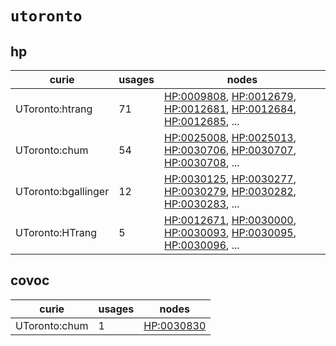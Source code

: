 # `utoronto`

## hp

| curie               |   usages | nodes                                                                                                                                                                                                                                                                                            |
|---------------------|----------|--------------------------------------------------------------------------------------------------------------------------------------------------------------------------------------------------------------------------------------------------------------------------------------------------|
| UToronto:htrang     |       71 | [HP:0009808](http://purl.obolibrary.org/obo/HP_0009808), [HP:0012679](http://purl.obolibrary.org/obo/HP_0012679), [HP:0012681](http://purl.obolibrary.org/obo/HP_0012681), [HP:0012684](http://purl.obolibrary.org/obo/HP_0012684), [HP:0012685](http://purl.obolibrary.org/obo/HP_0012685), ... |
| UToronto:chum       |       54 | [HP:0025008](http://purl.obolibrary.org/obo/HP_0025008), [HP:0025013](http://purl.obolibrary.org/obo/HP_0025013), [HP:0030706](http://purl.obolibrary.org/obo/HP_0030706), [HP:0030707](http://purl.obolibrary.org/obo/HP_0030707), [HP:0030708](http://purl.obolibrary.org/obo/HP_0030708), ... |
| UToronto:bgallinger |       12 | [HP:0030125](http://purl.obolibrary.org/obo/HP_0030125), [HP:0030277](http://purl.obolibrary.org/obo/HP_0030277), [HP:0030279](http://purl.obolibrary.org/obo/HP_0030279), [HP:0030282](http://purl.obolibrary.org/obo/HP_0030282), [HP:0030283](http://purl.obolibrary.org/obo/HP_0030283), ... |
| UToronto:HTrang     |        5 | [HP:0012671](http://purl.obolibrary.org/obo/HP_0012671), [HP:0030000](http://purl.obolibrary.org/obo/HP_0030000), [HP:0030093](http://purl.obolibrary.org/obo/HP_0030093), [HP:0030095](http://purl.obolibrary.org/obo/HP_0030095), [HP:0030096](http://purl.obolibrary.org/obo/HP_0030096), ... |

## covoc

| curie         |   usages | nodes                                                   |
|---------------|----------|---------------------------------------------------------|
| UToronto:chum |        1 | [HP:0030830](http://purl.obolibrary.org/obo/HP_0030830) |

